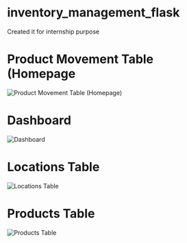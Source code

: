 # inventory_management_flask
Created it for internship purpose


# Product Movement Table (Homepage
![Product Movement Table (Homepage)](https://user-images.githubusercontent.com/36970447/135153237-6dc41c3a-86f5-43f8-b816-b791bb955f1c.png)

# Dashboard
![Dashboard](https://user-images.githubusercontent.com/36970447/135153323-dc42061f-4f94-4783-80f3-f3c584a9e015.png)

# Locations Table
![Locations Table](https://user-images.githubusercontent.com/36970447/135153404-b2228342-e646-433f-b7d3-a38da5a15aa6.png)

# Products Table
![Products Table](https://user-images.githubusercontent.com/36970447/135153514-f0c9ae85-2ce8-447b-8de8-94cd32467990.png)
